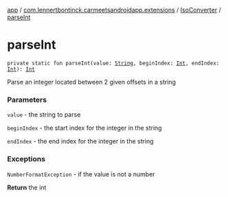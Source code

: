 [app](../../index.md) / [com.lennertbontinck.carmeetsandroidapp.extensions](../index.md) / [IsoConverter](index.md) / [parseInt](./parse-int.md)

# parseInt

`private static fun parseInt(value: `[`String`](https://kotlinlang.org/api/latest/jvm/stdlib/kotlin/-string/index.html)`, beginIndex: `[`Int`](https://kotlinlang.org/api/latest/jvm/stdlib/kotlin/-int/index.html)`, endIndex: `[`Int`](https://kotlinlang.org/api/latest/jvm/stdlib/kotlin/-int/index.html)`): `[`Int`](https://kotlinlang.org/api/latest/jvm/stdlib/kotlin/-int/index.html)

Parse an integer located between 2 given offsets in a string

### Parameters

`value` - the string to parse

`beginIndex` - the start index for the integer in the string

`endIndex` - the end index for the integer in the string

### Exceptions

`NumberFormatException` - if the value is not a number

**Return**
the int

